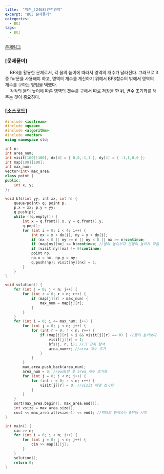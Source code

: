 ```yaml
---
title:  "백준_[2468]안전영역"
excerpt: "BOJ 문제풀기"
categories:
  - BOJ
tags:
  - BOJ
---
```

[문제링크](https://www.acmicpc.net/problem/2468)
### [문제풀이]
&nbsp;&nbsp;&nbsp;&nbsp;BFS를 활용한 문제로서, 각 물의 높이에 따라서 영역의 개수가 달라진다. 그러므로 3중 for문을 사용해야 하고, 영역의 개수를 계산하기 위해서 BFS함수의 밖에서 영역의 개수를 구하는 방법을 택했다.  
&nbsp;&nbsp;&nbsp;&nbsp;각각의 물의 높이에 따른 영역의 갯수를 구해서 따로 저장을 한 뒤, 변수 초기화를 해주는 것이 중요하다.  
### [소스코드]
~~~cpp
#include <iostream>
#include <queue>
#include <algorithm>
#include <vector>
using namespace std;

int n;
int area_num;
int visit[100][100], dx[4] = { 0,0,-1,1 }, dy[4] = { -1,1,0,0 };
int map[100][100];
int max_num;
vector<int> max_area;
class point {
public:
	int x, y;
};

void bfs(int yy, int xx, int h) {
	queue<point> q; point p;
	p.x = xx; p.y = yy;
	q.push(p);
	while (!q.empty()) {
		int x = q.front().x, y = q.front().y;
		q.pop();
		for (int i = 0; i < 4; i++) {
			int nx = x + dx[i], ny = y + dy[i];
			if (nx < 0 || ny >= n || ny < 0 || nx >= n)continue;
			if (map[ny][nx] <= h)continue; //물의 높이보다 건물의 높이가 작을 경우 skip
			if (visit[ny][nx] != 0)continue;
			point np;
			np.x = nx, np.y = ny;
			q.push(np); visit[ny][nx] = 1;
		}
	}
}

void solution() {
	for (int j = 0; j < n; j++) {
		for (int r = 0; r < n; r++) {
			if (map[j][r] > max_num) {
				max_num = map[j][r];
			}
		}
	}
	for (int i = 0; i <= max_num; i++) {
		for (int j = 0; j < n; j++) {
			for (int r = 0; r < n; r++) {
				if (map[j][r] > i && visit[j][r] == 0) { //물의 높이보다 높고 방문한 적이 없을 경우
					visit[j][r] = 1;
					bfs(j, r, i); //그 근처 탐색
					area_num++; //area 개수 추가
				}
			}
		}
		max_area.push_back(area_num);
		area_num = 0; //push한 후 area 개수 초기화
		for (int j = 0; j < n; j++) {
			for (int r = 0; r < n; r++) {
				visit[j][r] = 0; //visit 배열 초기화
			}
		}
	}
	sort(max_area.begin(), max_area.end());
	int vsize = max_area.size();
	cout << max_area.at(vsize-1) << endl; //벡터의 인덱스는 0부터 시작
}

int main() {
	cin >> n;
	for (int i = 0; i < n; i++) {
		for (int j = 0; j < n; j++) {
			cin >> map[i][j];
		}
	}
	solution();
	return 0;
}
~~~